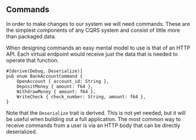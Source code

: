 ## Commands

In order to make changes to our system we will need commands. 
These are the simplest components of any CQRS system and consist of little more than packaged data.

When designing commands an easy mental model to use is that of an HTTP API.
Each virtual endpoint would receive just the data that is needed to operate that function. 

```rust,ignore
#[derive(Debug, Deserialize)]
pub enum BankAccountCommand {
    OpenAccount { account_id: String },
    DepositMoney { amount: f64 },
    WithdrawMoney { amount: f64 },
    WriteCheck { check_number: String, amount: f64 },
}
```

Note that the `Deserialize` trait is derived. 
This is not yet needed, but it will be useful when building out a full application.
The most common way to receive commands from a user is via an HTTP body that can be directly deserialized.